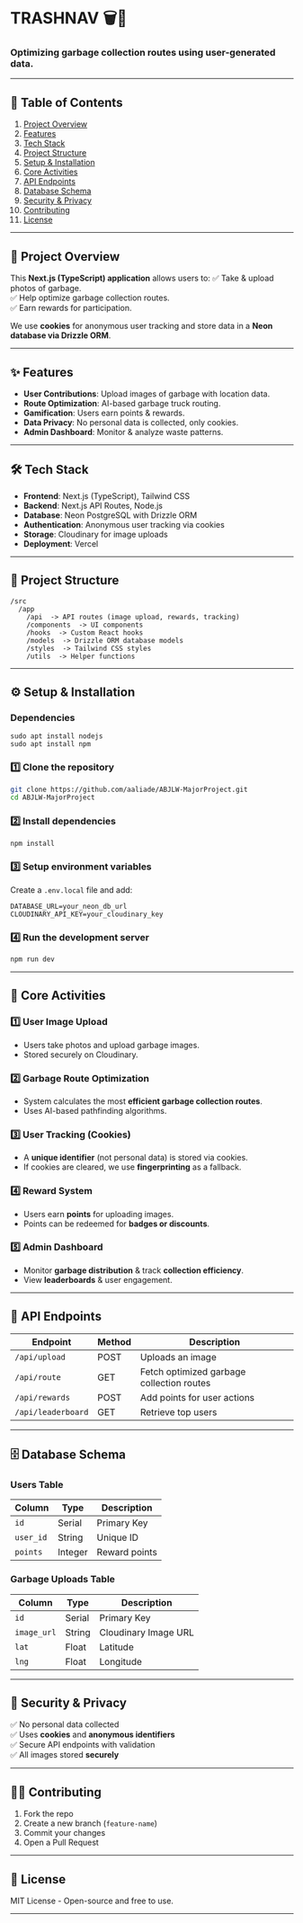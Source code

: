 # TRASHNAV 🗑️🚛

### Optimizing garbage collection routes using user-generated data.


---

## 📌 Table of Contents
1. [Project Overview](#-project-overview)
2. [Features](#-features)
3. [Tech Stack](#-tech-stack)
4. [Project Structure](#-project-structure)
5. [Setup & Installation](#-setup--installation)
6. [Core Activities](#-core-activities)
7. [API Endpoints](#-api-endpoints)
8. [Database Schema](#-database-schema)
9. [Security & Privacy](#-security--privacy)
10. [Contributing](#-contributing)
11. [License](#-license)

---

## 🚀 Project Overview
This **Next.js (TypeScript) application** allows users to:
✅ Take & upload photos of garbage.  
✅ Help optimize garbage collection routes.  
✅ Earn rewards for participation.  

We use **cookies** for anonymous user tracking and store data in a **Neon database via Drizzle ORM**.

---

## ✨ Features
- **User Contributions**: Upload images of garbage with location data.
- **Route Optimization**: AI-based garbage truck routing.
- **Gamification**: Users earn points & rewards.
- **Data Privacy**: No personal data is collected, only cookies.
- **Admin Dashboard**: Monitor & analyze waste patterns.

---

## 🛠️ Tech Stack
- **Frontend**: Next.js (TypeScript), Tailwind CSS
- **Backend**: Next.js API Routes, Node.js
- **Database**: Neon PostgreSQL with Drizzle ORM
- **Authentication**: Anonymous user tracking via cookies
- **Storage**: Cloudinary for image uploads
- **Deployment**: Vercel

---

## 📂 Project Structure
```
/src  
  /app  
    /api  -> API routes (image upload, rewards, tracking)  
    /components  -> UI components  
    /hooks  -> Custom React hooks  
    /models  -> Drizzle ORM database models  
    /styles  -> Tailwind CSS styles  
    /utils  -> Helper functions  
```

---

## ⚙️ Setup & Installation


### Dependencies
```
sudo apt install nodejs
sudo apt install npm
```

### 1️⃣ Clone the repository
```bash
git clone https://github.com/aaliade/ABJLW-MajorProject.git
cd ABJLW-MajorProject
```

### 2️⃣ Install dependencies
```bash
npm install
```

### 3️⃣ Setup environment variables
Create a `.env.local` file and add:
```
DATABASE_URL=your_neon_db_url
CLOUDINARY_API_KEY=your_cloudinary_key
```

### 4️⃣ Run the development server
```bash
npm run dev
```

---

## 📌 Core Activities
### 1️⃣ User Image Upload
- Users take photos and upload garbage images.
- Stored securely on Cloudinary.

### 2️⃣ Garbage Route Optimization
- System calculates the most **efficient garbage collection routes**.
- Uses AI-based pathfinding algorithms.

### 3️⃣ User Tracking (Cookies)
- A **unique identifier** (not personal data) is stored via cookies.
- If cookies are cleared, we use **fingerprinting** as a fallback.

### 4️⃣ Reward System
- Users earn **points** for uploading images.
- Points can be redeemed for **badges or discounts**.

### 5️⃣ Admin Dashboard
- Monitor **garbage distribution** & track **collection efficiency**.
- View **leaderboards** & user engagement.

---

## 📡 API Endpoints
| Endpoint                  | Method | Description |
|---------------------------|--------|-------------|
| `/api/upload`             | POST   | Uploads an image |
| `/api/route`              | GET    | Fetch optimized garbage collection routes |
| `/api/rewards`            | POST   | Add points for user actions |
| `/api/leaderboard`        | GET    | Retrieve top users |

---

## 🗄️ Database Schema
### Users Table
| Column   | Type     | Description       |
|----------|---------|------------------|
| `id`     | Serial  | Primary Key      |
| `user_id` | String  | Unique ID       |
| `points` | Integer | Reward points    |

### Garbage Uploads Table
| Column     | Type    | Description            |
|------------|--------|------------------------|
| `id`       | Serial | Primary Key            |
| `image_url` | String | Cloudinary Image URL |
| `lat`      | Float  | Latitude               |
| `lng`      | Float  | Longitude              |

---

## 🔐 Security & Privacy
✅ No personal data collected  
✅ Uses **cookies** and **anonymous identifiers**  
✅ Secure API endpoints with validation  
✅ All images stored **securely**  

---

## 👨‍💻 Contributing
1. Fork the repo  
2. Create a new branch (`feature-name`)  
3. Commit your changes  
4. Open a Pull Request  

---

## 📜 License
MIT License - Open-source and free to use.  

---
